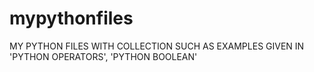 # mypythonfiles
MY PYTHON FILES WITH COLLECTION SUCH AS EXAMPLES GIVEN IN 'PYTHON OPERATORS', 'PYTHON BOOLEAN'

